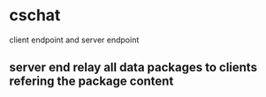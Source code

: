 # cschat
 client endpoint and server endpoint
 
 ## server end relay all data packages to clients refering the package content
 
 
